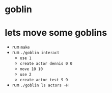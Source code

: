 # goblin

# lets move some goblins
- run `make`
- run `./goblin interact`
    - `use 1`
    - `create actor dennis 0 0`
    - `move 10 10`
    - `use 2`
    - `create actor test 9 9`
- run `./goblin ls actors -H`
